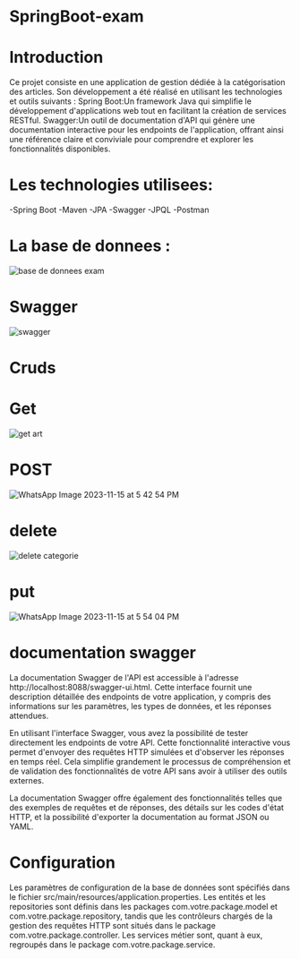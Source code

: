 # SpringBoot-exam
# Introduction
Ce projet consiste en une application de gestion dédiée à la catégorisation des articles.
Son développement a été réalisé en utilisant les technologies et outils suivants :
Spring Boot:Un framework Java qui simplifie le développement d'applications web tout en facilitant la création de services RESTful.
Swagger:Un outil de documentation d'API qui génère une documentation interactive pour les endpoints de l'application, offrant ainsi
une référence claire et conviviale pour comprendre et explorer les fonctionnalités disponibles.
# Les technologies utilisees:
-Spring Boot
-Maven 
-JPA 
-Swagger 
-JPQL 
-Postman
# La base de donnees :
![base de donnees exam](https://github.com/MeryemRACHYQ/SpringBoot-exam/assets/147452254/003233c3-ee4a-4df2-9b76-fb2464fe44d9)
# Swagger
![swagger](https://github.com/MeryemRACHYQ/SpringBoot-exam/assets/147452254/917d34a7-ae5e-4d33-b2d8-b54b7b7508ee)
# Cruds
# Get
 ![get art](https://github.com/MeryemRACHYQ/SpringBoot-exam/assets/147452254/4747699f-4404-4a56-8717-dc18c626491b)
# POST
![WhatsApp Image 2023-11-15 at 5 42 54 PM](https://github.com/MeryemRACHYQ/SpringBoot-exam/assets/147452254/dfa91aab-9d40-4b91-8444-5ba801c01176)
 # delete
![delete categorie](https://github.com/MeryemRACHYQ/SpringBoot-exam/assets/147452254/d1ce2781-b6d7-44e7-b657-ecc435e7ff07)

# put


![WhatsApp Image 2023-11-15 at 5 54 04 PM](https://github.com/MeryemRACHYQ/SpringBoot-exam/assets/147452254/16eb2b33-e753-4a63-a7b5-6ceb0add1f9d)
# documentation swagger
La documentation Swagger de l'API est accessible à l'adresse http://localhost:8088/swagger-ui.html.
Cette interface fournit une description détaillée des endpoints de votre application, y compris des informations sur les paramètres,
les types de données, et les réponses attendues.

En utilisant l'interface Swagger, vous avez la possibilité de tester directement les endpoints de votre API.
Cette fonctionnalité interactive vous permet d'envoyer des requêtes HTTP simulées et d'observer les réponses en temps réel. 
Cela simplifie grandement le processus de compréhension et de validation des fonctionnalités de votre API sans avoir à utiliser des outils externes.

La documentation Swagger offre également des fonctionnalités telles que des exemples de requêtes et de réponses, 
des détails sur les codes d'état HTTP, et la possibilité d'exporter la documentation au format JSON ou YAML.

# Configuration
Les paramètres de configuration de la base de données sont spécifiés dans le fichier src/main/resources/application.properties.
Les entités et les repositories sont définis dans les packages com.votre.package.model et com.votre.package.repository,
tandis que les contrôleurs chargés de la gestion des requêtes HTTP sont situés dans le package com.votre.package.controller.
Les services métier sont, quant à eux, regroupés dans le package com.votre.package.service.

